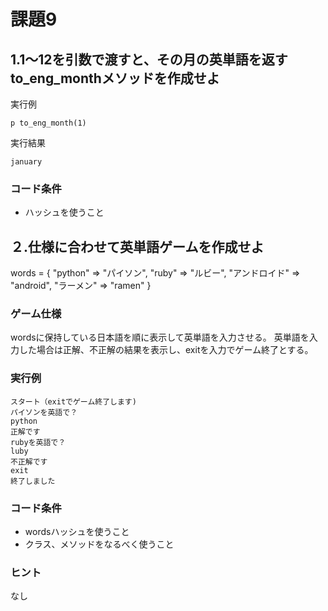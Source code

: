 
# 課題9

## 1.1〜12を引数で渡すと、その月の英単語を返すto_eng_monthメソッドを作成せよ

実行例
```
p to_eng_month(1) 
```

実行結果
```
january
```

### コード条件
- ハッシュを使うこと

## ２.仕様に合わせて英単語ゲームを作成せよ

words = { "python" => "パイソン", "ruby" => "ルビー", "アンドロイド" => "android", "ラーメン" => "ramen" }

### ゲーム仕様
wordsに保持している日本語を順に表示して英単語を入力させる。
英単語を入力した場合は正解、不正解の結果を表示し、exitを入力でゲーム終了とする。  

### 実行例

```
スタート（exitでゲーム終了します)
パイソンを英語で？
python
正解です
rubyを英語で？
luby
不正解です
exit
終了しました
```

### コード条件
- wordsハッシュを使うこと
- クラス、メソッドをなるべく使うこと

### ヒント
なし


